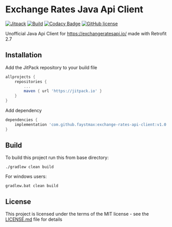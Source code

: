 # Exchange Rates Java Api Client

[![Jitpack](https://jitpack.io/v/faystmax/exchange-rates-api-client.svg)](https://jitpack.io/#faystmax/exchange-rates-api-client)
[![Build](https://github.com/faystmax/exchange-rates-api-client/workflows/Build/badge.svg?branch=master)](https://github.com/faystmax/exchange-rates-api-client/actions?query=workflow%3ABuild)
[![Codacy Badge](https://api.codacy.com/project/badge/Grade/8b3988dc0d7e4bb381fd6dabcb381999)](https://www.codacy.com/manual/faystmax/exchange-rates-api-client?utm_source=github.com&amp;utm_medium=referral&amp;utm_content=faystmax/exchange-rates-api-client&amp;utm_campaign=Badge_Grade)
[![GitHub license](https://img.shields.io/badge/License-MIT-blue.svg)](https://github.com/faystmax/exchange-rates-api-client/blob/master/LICENSE.md)

Unofficial Java Api Client for <https://exchangeratesapi.io/> made with Retrofit 2.7

## Installation

Add the JitPack repository to your build file

```groovy
allprojects {
    repositories {
        ...
        maven { url 'https://jitpack.io' }
    }
}
```

Add dependency
```groovy
dependencies {
    implementation 'com.github.faystmax:exchange-rates-api-client:v1.0.1'
}
```
## Build
To build this project run this from base directory:
```
./gradlew clean build
```
For windows users:
```
gradlew.bat clean build
```

## License

This project is licensed under the terms of the MIT license - see the [LICENSE.md](LICENSE.md) file for details